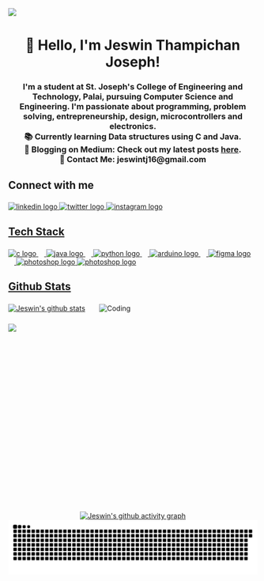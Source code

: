 <a href="https://visitcount.itsvg.in">
  <img src="https://visitcount.itsvg.in/api?id=jeswin1811&label=Profile%20Views&color=1&icon=0&pretty=true" />
</a><h1 align="center">👋 Hello, I'm Jeswin Thampichan Joseph!</h1>




###

<h3 align="center">I'm a student at St. Joseph's College of Engineering and Technology, Palai, pursuing Computer Science and Engineering. I'm passionate about programming, problem solving, entrepreneurship, design, microcontrollers and electronics.<br>
  📚 Currently learning Data structures using C and Java.<br>
  📝 Blogging on Medium: Check out my latest posts <a href="https://medium.com/@jeswintj16">here</a>.<br>
  📧 Contact Me: jeswintj16@gmail.com</h3>

###

<h2 align="left">Connect with me</h2>

###

<div align="left">
  <a href="https://www.linkedin.com/in/jeswin-thampichan-joseph-4ba542204/"><img src="https://raw.githubusercontent.com/maurodesouza/profile-readme-generator/master/src/assets/icons/social/linkedin/default.svg" width="52" height="40" alt="linkedin logo"  />
  <a href="https://x.com/jeswin_1811"><img src="https://raw.githubusercontent.com/maurodesouza/profile-readme-generator/master/src/assets/icons/social/twitter/default.svg" width="52" height="40" alt="twitter logo"  />
  <a href="https://www.instagram.com/jeswin_thampichan/"><img src="https://raw.githubusercontent.com/maurodesouza/profile-readme-generator/master/src/assets/icons/social/instagram/default.svg" width="52" height="40" alt="instagram logo"  />
</div>

###

<h2 align="left">Tech Stack</h2>            

###

<div align="left">
  <img src="https://cdn.jsdelivr.net/gh/devicons/devicon/icons/c/c-original.svg" height="40" alt="c logo"  />
  <img width="12" />
  <img src="https://cdn.jsdelivr.net/gh/devicons/devicon/icons/java/java-original.svg" height="40" alt="java logo"  />
  <img width="12" />
  <img src="https://cdn.jsdelivr.net/gh/devicons/devicon/icons/python/python-original.svg" height="40" alt="python logo"  />
  <img width="12" />
  <img src="https://cdn.jsdelivr.net/gh/devicons/devicon/icons/arduino/arduino-original.svg" height="40" alt="arduino logo"  />
  <img width="12" />
  <img src="https://cdn.jsdelivr.net/gh/devicons/devicon/icons/figma/figma-original.svg" height="40" alt="figma logo"  />
  <img width="12" />
  <img src="https://cdn.jsdelivr.net/gh/devicons/devicon/icons/photoshop/photoshop-original.svg" height="40" alt="photoshop logo"  />
  <img src="https://cdn.jsdelivr.net/gh/devicons/devicon/icons/html5/html5-original.svg" height="40" alt="photoshop logo"  />
</div>

###

<h2 align="left">Github Stats</h2>

###
<img align="right" alt="Coding" width="320" height="420" src="https://media1.giphy.com/media/v1.Y2lkPTc5MGI3NjExazh5YWxodHluYXM1Z200MDE5aHdmZ283b3JrYzc0azd3MGwyanozZCZlcD12MV9pbnRlcm5hbF9naWZfYnlfaWQmY3Q9Zw/9mJwt7U9UraMM/giphy.webp">

<div align="left">
<img src="https://github-readme-stats.vercel.app/api?username=jeswin1811&theme=radical" alt="Jeswin's github stats">
</div>


###

<picture>
    <source media="(prefers-color-scheme: dark)" srcset="https://streak-stats.demolab.com?user=jeswin1811&theme=radical" />
    <img src="https://streak-stats.demolab.com?user=jeswin1811&theme=radical" />
</picture>

###

<div align="center">
    <a href="https://github.com/ashutosh00710/github-readme-activity-graph"><img src="https://github-readme-activity-graph.vercel.app/graph?username=jeswin1811&theme=github-compact" alt="Jeswin's github activity graph"></a>
</div>


<div align="center">
  <img src="https://github.com/jeswin1811/jeswin1811/blob/manual-run-output/docker/github-contribution-grid-snake-dark.svg" alt="snake gif">
</div>
